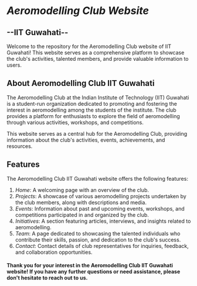 # *Aeromodelling Club Website* 
##  --IIT Guwahati-- 


Welcome to the repository for the Aeromodelling Club website of IIT Guwahati! This website serves as a comprehensive platform to showcase the club's activities, talented members, and provide valuable information to users.

## About Aeromodelling Club IIT Guwahati

The Aeromodelling Club at the Indian Institute of Technology (IIT) Guwahati is a student-run organization dedicated to promoting and fostering the interest in aeromodelling among the students of the institute. The club provides a platform for enthusiasts to explore the field of aeromodelling through various activities, workshops, and competitions.

This website serves as a central hub for the Aeromodelling Club, providing information about the club's activities, events, achievements, and resources.

## Features

The Aeromodelling Club IIT Guwahati website offers the following features:

1. *Home*: A welcoming page with an overview of the club.
2. *Projects*: A showcase of various aeromodelling projects undertaken by the club members, along with descriptions and media.
3. *Events*: Information about past and upcoming events, workshops, and competitions participated in and organized by the club.
4.  *Initiatives*: A section featuring articles, interviews, and insights related to aeromodelling.
5. *Team*: A page dedicated to showcasing the talented individuals who contribute their skills, passion, and dedication to the club's success.
6. *Contact*: Contact details of club representatives for inquiries, feedback, and collaboration opportunities. 



#### Thank you for your interest in the Aeromodelling Club IIT Guwahati website! If you have any further questions or need assistance, please don't hesitate to reach out to us.
